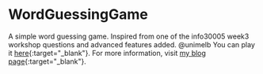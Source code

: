 # WordGuessingGame
A simple word guessing game. Inspired from one of the info30005 week3 workshop questions and advanced features added. @unimelb
You can play it [here](https://xiandew.github.io/projects/WordGuessingGame/index.html){:target="_blank"}.
For more information, visit [my blog page](https://xiandew.github.io/javascript/2019/03/19/Simple-word-guessing-game-in-JS.html){:target="_blank"}.

